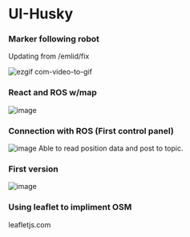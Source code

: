 # UI-Husky

### Marker following robot
Updating from /emlid/fix

![ezgif com-video-to-gif](https://user-images.githubusercontent.com/83178024/229845661-2022f94a-3081-493f-a7d3-e2ff74e58d5a.gif)


### React and ROS w/map
![image](https://user-images.githubusercontent.com/83178024/224990491-55b3e658-1c6a-4fa0-8828-dfb2812acf00.png)



### Connection with ROS (First control panel)
![image](https://user-images.githubusercontent.com/83178024/222717132-3b15befb-dd86-4ee4-94a5-61714ad0f962.png)
Able to read position data and post to topic.

### First version
![image](https://user-images.githubusercontent.com/83178024/220864842-858c06f5-ea2c-4a4a-baec-514b97a6feba.png)


### Using leaflet to impliment OSM
leafletjs.com
